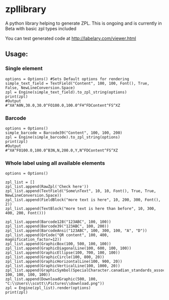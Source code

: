 # zpllibrary
A python library helping to generate ZPL.
This is ongoing and is currently in Beta with basic zpl types included

You can test generated code at http://labelary.com/viewer.html

## Usage:
### Single element
```
options = Options() #Sets Default options for rendering
simple_text_field = TextField("Content", 100, 100, Font(), True, False, NewLineConversion.Space)
zpl = Engine(simple_text_field).to_zpl_string(options)
print(zpl)
#Output
#^XA^A0N,30.0,30.0^FO100.0,100.0^FH^FDContent^FS^XZ

```
### Barcode
```
options = Options()
simple_barcode = Barcode39("Content", 100, 100, 200)
zpl = Engine(simple_barcode).to_zpl_string(options)
print(zpl)
#Output
#^XA^FO100.0,100.0^B3N,N,200.0,Y,N^FDContent^FS^XZ
```
### Whole label using all available elements
```
options = Options()

zpl_list = []
zpl_list.append(RawZpl('Check here'))
zpl_list.append(TextField("Some\nText", 10, 10, Font(), True, True, NewLineConversion.Space))
zpl_list.append(FieldBlock("more text is here", 10, 200, 300, Font(), 2))
zpl_list.append(TextBlock("more text is here than before", 10, 300, 400, 200, Font()))

zpl_list.append(Barcode128("123ABC", 100, 100))
zpl_list.append(Barcode39("123ABC", 100, 200))
zpl_list.append(BarcodeAnsi("123ABC", 100, 300, 100, "A", "D"))
zpl_list.append(QrCode("QR content", 100, 400, magnification_factor=12))
zpl_list.append(GraphicBox(100, 500, 100, 100))
zpl_list.append(GraphicDiagonalLine(100, 600, 100, 100))
zpl_list.append(GraphicEllipse(100, 700, 100, 100))
zpl_list.append(GraphicCircle(100, 800, 20))
zpl_list.append(GraphicHorizontalLine(100, 900, 20))
zpl_list.append(GraphicVerticalLine(100, 1000, 20))
zpl_list.append(GraphicSymbol(SpecialCharacter.canadian_standards_association_approval, 100, 100, 100, 100))
zpl_list.append(DownloadGraphic(500, 100, "C:\\Users\\scott\\Pictures\\download.png"))
zpl = Engine(zpl_list).render(options)
print(zpl)
```
